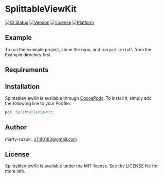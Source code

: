 # SplittableViewKit

[![CI Status](https://img.shields.io/travis/marty-suzuki/SplittableViewKit.svg?style=flat)](https://travis-ci.org/marty-suzuki/SplittableViewKit)
[![Version](https://img.shields.io/cocoapods/v/SplittableViewKit.svg?style=flat)](https://cocoapods.org/pods/SplittableViewKit)
[![License](https://img.shields.io/cocoapods/l/SplittableViewKit.svg?style=flat)](https://cocoapods.org/pods/SplittableViewKit)
[![Platform](https://img.shields.io/cocoapods/p/SplittableViewKit.svg?style=flat)](https://cocoapods.org/pods/SplittableViewKit)

## Example

To run the example project, clone the repo, and run `pod install` from the Example directory first.

## Requirements

## Installation

SplittableViewKit is available through [CocoaPods](https://cocoapods.org). To install
it, simply add the following line to your Podfile:

```ruby
pod 'SplittableViewKit'
```

## Author

marty-suzuki, s1180183@gmail.com

## License

SplittableViewKit is available under the MIT license. See the LICENSE file for more info.
